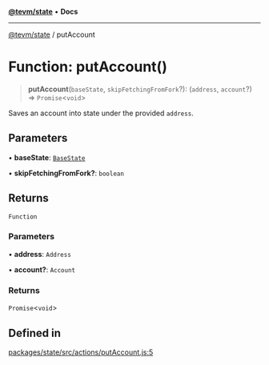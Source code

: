 [**@tevm/state**](../README.md) • **Docs**

***

[@tevm/state](../globals.md) / putAccount

# Function: putAccount()

> **putAccount**(`baseState`, `skipFetchingFromFork`?): (`address`, `account`?) => `Promise`\<`void`\>

Saves an account into state under the provided `address`.

## Parameters

• **baseState**: [`BaseState`](../type-aliases/BaseState.md)

• **skipFetchingFromFork?**: `boolean`

## Returns

`Function`

### Parameters

• **address**: `Address`

• **account?**: `Account`

### Returns

`Promise`\<`void`\>

## Defined in

[packages/state/src/actions/putAccount.js:5](https://github.com/qbzzt/tevm-monorepo/blob/main/packages/state/src/actions/putAccount.js#L5)
